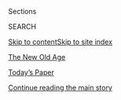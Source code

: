 <div id="app">

<div>

<div class="NYTAppHideMasthead css-zz1s19 e1suatyy0">

<div class="section css-ui9rw0 e1suatyy2">

<div class="css-11hrj97 er09x8g0">

<div class="css-6n7j50">

</div>

<span class="css-1dv1kvn">Sections</span>

<div class="css-10488qs">

<span class="css-1dv1kvn">SEARCH</span>

</div>

[Skip to content](#site-content)[Skip to site index](#site-index)

</div>

<div id="masthead-section-label" class="css-1fnb9ct eaxe0e00">

[The New Old
Age](https://www.nytimes3xbfgragh.onion/column/the-new-old-age)

</div>

<div class="css-10698na e1huz5gh0">

</div>

</div>

<div id="masthead-bar-one" class="section hasLinks css-15hmgas e1csuq9d3">

<div class="css-uqyvli e1csuq9d0">

</div>

<div class="css-1uqjmks e1csuq9d1">

</div>

<div class="css-9e9ivx">

[](https://myaccount.nytimes3xbfgragh.onion/auth/login?response_type=cookie&client_id=vi)

</div>

<div class="css-1bvtpon e1csuq9d2">

[Today’s Paper](https://www.nytimes3xbfgragh.onion/section/todayspaper)

</div>

</div>

</div>

</div>

<div data-aria-hidden="false">

<div id="site-content" data-role="main">

<div class="css-1ffjgkm">

</div>

<div id="top-wrapper" class="css-15p45cc eaca97t0" type="top">

<div id="top-slug" class="css-19x0jxb eaca97t1" hidden="">

Advertisement

</div>

[Continue reading the main
story](#after-top)

<div class="ad top-wrapper" style="text-align:center;height:100%;display:block;min-height:90px">

<div id="top" class="place-ad" data-position="top" data-size-key="top">

</div>

</div>

<div id="after-top">

</div>

</div>

<div id="collection-the-new-old-age" class="section css-15h4p1b e9abtgs0">

<div class="css-1j21atc e1svk9qx1">

<div class="css-fmiefx e1svk9qx2">

<div class="css-1hk7r2m eu54l5x0">

<div id="sponsor-wrapper" class="css-7a1pgi eaca97t0" type="sponsor" hidden="">

<div id="sponsor-slug" class="css-1l4mleb eaca97t1" hidden="">

Supported by

</div>

[Continue reading the main
story](#after-sponsor)

<div id="sponsor" class="ad sponsor-wrapper" style="text-align:left;height:100%;display:block">

</div>

<div id="after-sponsor">

</div>

</div>

</div>

### <span class="css-hue6tr ezz4tcd1">[Health](/section/health)</span>

</div>

<div class="css-nfcc9b e1svk9qx3">

<div class="css-vl9dhg e1svk9qx5">

<div class="css-1nrhkj6 e1svk9qx6">

# The New Old Age

<div class="follow-button-placeholder" data-collection-id="">

</div>

</div>

## <span>Paula Span explores the unprecedented challenges posed by a rapidly aging population.</span>

</div>

</div>

## <span>Paula Span explores the unprecedented challenges posed by a rapidly aging population.</span>

</div>

<div class="css-1rclpnj ekkqrpp0">

</div>

<div class="css-185go5a e1o5byef0">

<div class="css-15cbhtu">

  - [Latest](#stream-panel)
  - <span class="css-6n7j50">Search</span>
    <div class="control">
    <div class="label-container css-1dv1kvn">
    Search
    </div>
    <div class="css-wm4t3d">
    **<span id="clear-search-input" class="css-1dv1kvn">Clear this text
    input</span>
    </div>
    </div>
    <span class="css-1iovbfw"></span>

<div id="stream-panel" class="section css-8msx5b e1jz0cab1">

<div class="css-13mho3u">

1.  
    
    <div class="css-1cp3ece">
    
    <div class="css-1l4spti">
    
    [](/2020/08/28/health/coronavirus-retirement-recession.html)
    
    <div class="css-79elbk">
    
    ![](https://static01.graylady3jvrrxbe.onion/images/2020/09/01/science/28SCI-SPAN/28SCI-SPAN-thumbWide.jpg?quality=75&auto=webp&disable=upscale)
    
    </div>
    
    ## When Retirement Comes Too Early
    
    Workplaces have grown steadily less friendly to older employees, and
    the pandemic has pushed more of these workers from the labor market.
    
    <div class="css-1nqbnmb ea5icrr0">
    
    By <span class="css-1n7hynb">Paula
    Span</span>
    
    </div>
    
    </div>
    
    <div class="css-1lc2l26 e1xfvim33">
    
    </div>
    
    </div>

2.  
    
    <div class="css-1cp3ece">
    
    <div class="css-1l4spti">
    
    [](/2020/08/14/health/coronavirus-elder-care.html)
    
    <div class="css-79elbk">
    
    ![](https://static01.graylady3jvrrxbe.onion/images/2020/08/18/science/14SCI-SPAN-VISITS1/14SCI-SPAN-VISITS1-thumbWide-v3.jpg?quality=75&auto=webp&disable=upscale)
    
    </div>
    
    ## Nursing Home Families Yearn to Visit Loved Ones Again
    
    Struck hard by the pandemic, long-term and assisted living
    facilities shut their doors to outsiders. Many still have not
    reopened.
    
    <div class="css-1nqbnmb ea5icrr0">
    
    By <span class="css-1n7hynb">Paula
    Span</span>
    
    </div>
    
    </div>
    
    <div class="css-1lc2l26 e1xfvim33">
    
    </div>
    
    </div>

3.  
    
    <div class="css-1cp3ece">
    
    <div class="css-1l4spti">
    
    [](/2020/07/31/health/coronavirus-ethics-rationing-elderly.html)
    
    <div class="css-79elbk">
    
    ![](https://static01.graylady3jvrrxbe.onion/images/2020/08/04/science/31SCI-SPAN/31SCI-SPAN-thumbWide.jpg?quality=75&auto=webp&disable=upscale)
    
    </div>
    
    ## Should Youth Come First in Coronavirus Care?
    
    If medical rationing becomes necessary, some older adults are
    prepared to step aside. But many have the opposite concern: that
    they will be arbitrarily sent to the rear of the line.
    
    <div class="css-1nqbnmb ea5icrr0">
    
    By <span class="css-1n7hynb">Paula
    Span</span>
    
    </div>
    
    </div>
    
    <div class="css-1lc2l26 e1xfvim33">
    
    </div>
    
    </div>

4.  
    
    <div class="css-1cp3ece">
    
    <div class="css-1l4spti">
    
    [](/2020/07/17/health/seniors-coronavirus-reopenings.html)
    
    <div class="css-79elbk">
    
    ![](https://static01.graylady3jvrrxbe.onion/images/2020/07/21/science/17SCI-SPAN/17SCI-SPAN-thumbWide.jpg?quality=75&auto=webp&disable=upscale)
    
    </div>
    
    ## You’re a Senior. How Do You Calculate Coronavirus Risk Right Now?
    
    Early in the pandemic, older adults were told to stay at home. With
    different states reopening or re-closing, weighing the risks is more
    complicated.
    
    <div class="css-1nqbnmb ea5icrr0">
    
    By <span class="css-1n7hynb">Paula
    Span</span>
    
    </div>
    
    </div>
    
    <div class="css-1lc2l26 e1xfvim33">
    
    </div>
    
    </div>

5.  
    
    <div class="css-1cp3ece">
    
    <div class="css-1l4spti">
    
    [](/2020/06/19/health/vaccine-trials-elderly.html)
    
    <div class="css-79elbk">
    
    ![](https://static01.graylady3jvrrxbe.onion/images/2020/06/23/science/23SCI-NOACVTRIALS/23SCI-NOACVTRIALS-thumbWide.jpg?quality=75&auto=webp&disable=upscale)
    
    </div>
    
    ## Older Adults May Be Left Out of Some Covid-19 Trials
    
    The coronavirus disproportionately affects seniors, but they may not
    be included in important clinical trials for vaccines and
    treatments.
    
    <div class="css-1nqbnmb ea5icrr0">
    
    By <span class="css-1n7hynb">Paula
    Span</span>
    
    </div>
    
    </div>
    
    <div class="css-1lc2l26 e1xfvim33">
    
    </div>
    
    </div>

6.  
    
    <div class="css-1cp3ece">
    
    <div class="css-1l4spti">
    
    [](/2020/05/22/health/coronavirus-nursing-homes.html)
    
    <div class="css-79elbk">
    
    ![](https://static01.graylady3jvrrxbe.onion/images/2020/05/26/science/00SCI-SPAN-VIRUS-HOMES3/00SCI-SPAN-VIRUS-HOMES3-thumbWide.jpg?quality=75&auto=webp&disable=upscale)
    
    </div>
    
    ## How to Improve and Protect Nursing Homes From Outbreaks
    
    More than a third of America’s Covid-19 deaths can be traced back to
    these facilities. Experts suggest several ways to make them safer.
    
    <div class="css-1nqbnmb ea5icrr0">
    
    By <span class="css-1n7hynb">Paula
    Span</span>
    
    </div>
    
    </div>
    
    <div class="css-1lc2l26 e1xfvim33">
    
    </div>
    
    </div>

7.  
    
    <div class="css-1cp3ece">
    
    <div class="css-1l4spti">
    
    [](/2020/05/08/health/coronavirus-telemedicine-seniors.html)
    
    <div class="css-79elbk">
    
    ![](https://static01.graylady3jvrrxbe.onion/images/2020/05/12/science/12SCI-SPAN-TELEMEDICINE/12SCI-SPAN-TELEMEDICINE-thumbWide.jpg?quality=75&auto=webp&disable=upscale)
    
    </div>
    
    ## With Red Tape Lifted, Dr. Zoom Will See You Now
    
    The pandemic pushed Medicare to make telemedicine more financially
    attractive. Now doctors, patients and regulators will see if they
    want to stick with it.
    
    <div class="css-1nqbnmb ea5icrr0">
    
    By <span class="css-1n7hynb">Paula
    Span</span>
    
    </div>
    
    </div>
    
    <div class="css-1lc2l26 e1xfvim33">
    
    </div>
    
    </div>

8.  
    
    <div class="css-1cp3ece">
    
    <div class="css-1l4spti">
    
    [](/2020/04/13/health/coronavirus-elderly-isolation-loneliness.html)
    
    <div class="css-79elbk">
    
    ![](https://static01.graylady3jvrrxbe.onion/images/2020/04/14/science/14SCI-SPANISOLATION/14SCI-SPANISOLATION-thumbWide.jpg?quality=75&auto=webp&disable=upscale)
    
    </div>
    
    ## Just What Older People Didn’t Need: More Isolation
    
    The coronavirus pandemic could sharpen the health risks of
    loneliness. But there are ways to connect.
    
    <div class="css-1nqbnmb ea5icrr0">
    
    By <span class="css-1n7hynb">Paula
    Span</span>
    
    </div>
    
    </div>
    
    <div class="css-1lc2l26 e1xfvim33">
    
    </div>
    
    </div>

9.  
    
    <div class="css-1cp3ece">
    
    <div class="css-1l4spti">
    
    [](/2020/03/27/well/elderly-romance-scam.html)
    
    <div class="css-79elbk">
    
    ![](https://static01.graylady3jvrrxbe.onion/images/2020/03/31/science/27SCI-SPAN1/27SCI-SPAN1-thumbWide.jpg?quality=75&auto=webp&disable=upscale)
    
    </div>
    
    ## When Romance Is a Scam
    
    More con artists are finding their marks on all manner of social
    media platforms, knowing that the payoff from older victims can be
    big.
    
    <div class="css-1nqbnmb ea5icrr0">
    
    By <span class="css-1n7hynb">Paula
    Span</span>
    
    </div>
    
    </div>
    
    <div class="css-1lc2l26 e1xfvim33">
    
    </div>
    
    </div>

10. 
    
    <div class="css-1cp3ece">
    
    <div class="css-1l4spti">
    
    [](/2020/03/16/health/breastcancer-elderly-old-age.html)
    
    <div class="css-79elbk">
    
    ![](https://static01.graylady3jvrrxbe.onion/images/2020/03/17/science/17SCI-SPAN/17SPANMAMMOGRAM-thumbWide.jpg?quality=75&auto=webp&disable=upscale)
    
    </div>
    
    ## Aging Out of the Mammogram
    
    For many women, regular breast cancer screening is standard medical
    protocol. But for older women, should it be?
    
    <div class="css-1nqbnmb ea5icrr0">
    
    By <span class="css-1n7hynb">Paula Span</span>
    
    </div>
    
    </div>
    
    <div class="css-1lc2l26 e1xfvim33">
    
    </div>
    
    </div>

<div class="css-13mho3u">

<div class="css-1t62hi8">

<div class="css-1stvaey">

Show
More

<div>

<div style="border:0;clip:rect(0 0 0 0);height:1px;margin:-1px;overflow:hidden;white-space:nowrap;padding:0;width:1px;position:absolute" data-role="log" data-aria-live="assertive">

</div>

<div style="border:0;clip:rect(0 0 0 0);height:1px;margin:-1px;overflow:hidden;white-space:nowrap;padding:0;width:1px;position:absolute" data-role="log" data-aria-live="assertive">

</div>

<div style="border:0;clip:rect(0 0 0 0);height:1px;margin:-1px;overflow:hidden;white-space:nowrap;padding:0;width:1px;position:absolute" data-role="log" data-aria-live="polite">

</div>

<div style="border:0;clip:rect(0 0 0 0);height:1px;margin:-1px;overflow:hidden;white-space:nowrap;padding:0;width:1px;position:absolute" data-role="log" data-aria-live="polite">

</div>

</div>

</div>

</div>

</div>

</div>

<div class="css-g6hk37 supplemental">

<div id="mid1-wrapper" class="css-10wkyv7 eaca97t0" type="lede">

<div id="mid1-slug" class="css-1tag3rd eaca97t1">

Advertisement

</div>

[Continue reading the main
story](#after-mid1)

<div id="mid1" class="ad mid1-wrapper" style="text-align:center;height:100%;display:block;min-height:250px">

</div>

<div id="after-mid1">

</div>

</div>

<div id="mktg-wrapper" class="css-oxle51 eaca97t0" type="mktg">

<div id="mktg-slug" class="css-1tag3rd eaca97t1">

Advertisement

</div>

[Continue reading the main
story](#after-mktg)

<div id="mktg" class="ad mktg-wrapper" style="text-align:center;height:100%;display:block">

</div>

<div id="after-mktg">

</div>

</div>

</div>

</div>

</div>

</div>

</div>

</div>

## Site Index

<div>

</div>

## Site Information Navigation

  - [© <span>2020</span> <span>The New York Times
    Company</span>](https://help.nytimes3xbfgragh.onion/hc/en-us/articles/115014792127-Copyright-notice)

<!-- end list -->

  - [NYTCo](https://www.nytco.com/)
  - [Contact
    Us](https://help.nytimes3xbfgragh.onion/hc/en-us/articles/115015385887-Contact-Us)
  - [Work with us](https://www.nytco.com/careers/)
  - [Advertise](https://nytmediakit.com/)
  - [T Brand Studio](http://www.tbrandstudio.com/)
  - [Your Ad
    Choices](https://www.nytimes3xbfgragh.onion/privacy/cookie-policy#how-do-i-manage-trackers)
  - [Privacy](https://www.nytimes3xbfgragh.onion/privacy)
  - [Terms of
    Service](https://help.nytimes3xbfgragh.onion/hc/en-us/articles/115014893428-Terms-of-service)
  - [Terms of
    Sale](https://help.nytimes3xbfgragh.onion/hc/en-us/articles/115014893968-Terms-of-sale)
  - [Site
    Map](https://spiderbites.nytimes3xbfgragh.onion)
  - [Help](https://help.nytimes3xbfgragh.onion/hc/en-us)
  - [Subscriptions](https://www.nytimes3xbfgragh.onion/subscription?campaignId=37WXW)

</div>

</div>
